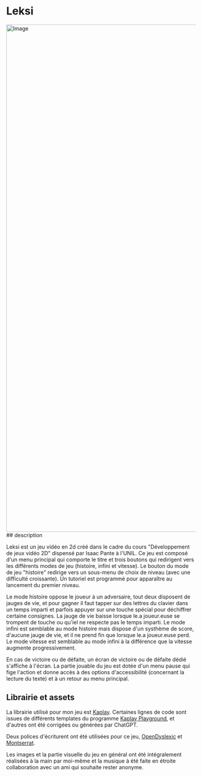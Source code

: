 # Leksi
<img width="2413" height="1351" alt="Image" src="https://github.com/user-attachments/assets/a9502bd6-6d26-4ad3-9acf-c9c6b87f043b" />
## description

Leksi est un jeu vidéo en 2d créé dans le cadre du cours "Développement de jeux vidéo 2D" dispensé par Isaac Pante à l'UNIL.
Ce jeu est composé d'un menu principal qui comporte le titre et trois boutons qui redirigent vers les différents modes de jeu (histoire, infini et vitesse). 
Le bouton du mode de jeu "histoire" redirige vers un sous-menu de choix de niveau (avec une difficulté croissante). Un tutoriel est programmé pour apparaître au lancement du premier niveau.

Le mode histoire oppose le joueur à un adversaire, tout deux disposent de jauges de vie, et pour gagner il faut tapper sur des lettres du clavier dans un temps imparti et parfois appuyer sur une touche spécial pour déchiffrer certaine consignes. La jauge de vie baisse lorsque le.a joueur.euse se trompent de touche ou qu'iel ne respecte pas le temps imparti.
Le mode infini est semblable au mode histoire mais dispose d'un systhème de score, d'aucune jauge de vie, et il ne prend fin que lorsque le.a joueur.euse perd.
Le mode vitesse est semblable au mode infini à la différence que la vitesse augmente progressivement. 

En  cas de victoire ou de défaite, un écran de victoire ou de défaite dédié s'affiche à l'écran. 
La partie jouable du jeu est dotée d'un menu pause qui fige l'action et donne accès à des options d'accessibilité (concernant la lecture du texte) et à un retour au menu principal.

## Librairie et assets

La librairie utilisé pour mon jeu est [Kaplay](https://kaplayjs.com/).
Certaines lignes de code sont issues de différents templates du programme [Kaplay Playground](https://play.kaplayjs.com), et d'autres ont été corrigées ou générées par ChatGPT. 

Deux polices d'écriturent ont été utilisées pour ce jeu, [OpenDyslexic](https://www.dafont.com/fr/open-dyslexic.font) et [Montserrat](https://fontmeme.com/polices/police-montserrat/). 

Les images et la partie visuelle du jeu en général ont été intégralement réalisées à la main par moi-même et la musique à été faite en étroite collaboration avec un ami qui souhaite rester anonyme. 
